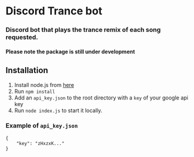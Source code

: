 # Discord Trance bot

### Discord bot that plays the trance remix of each song requested.
#### Please note the package is still under development

## Installation

1. Install node.js from [here](https://nodejs.org/en/download/)
2. Run `npm install`
3. Add an `api_key.json` to the root directory with a `key` of your google api key
4. Run `node index.js` to start it locally.

### Example of `api_key.json`
````
{
    "key": "zHxzxK..."
}
````